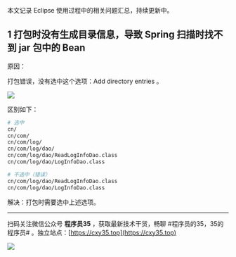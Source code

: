 本文记录 Eclipse 使用过程中的相关问题汇总，持续更新中。
<!-- more -->

## 1 打包时没有生成目录信息，导致 Spring 扫描时找不到 jar 包中的 Bean

原因：

打包错误，没有选中这个选项：Add directory entries 。

![](https://static.oschina.net/uploads/space/2017/1124/115344_nFcp_593078.png)

区别如下：

```bash
# 选中
cn/
cn/com/
cn/com/log/
cn/com/log/dao/
cn/com/log/dao/ReadLogInfoDao.class
cn/com/log/dao/LogInfoDao.class

# 不选中（错误）
cn/com/log/dao/ReadLogInfoDao.class
cn/com/log/dao/LogInfoDao.class
```

解决：打包时需要选中上述选项。


---

扫码关注微信公众号 **程序员35** ，获取最新技术干货，畅聊 #程序员的35，35的程序员# 。独立站点：[https://cxy35.top](https://cxy35.top)

![](https://oscimg.oschina.net/oscnet/up-285838b9c516db5bb1ba760f292f2346078.JPEG)
